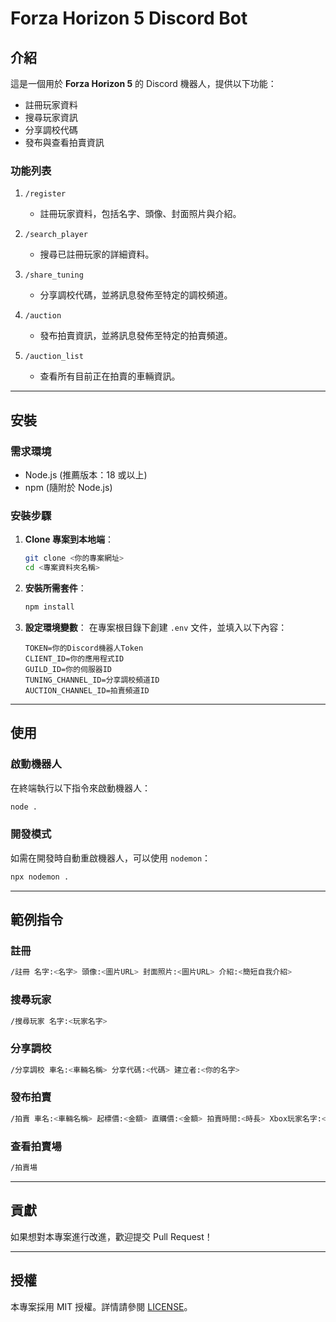# Forza Horizon 5 Discord Bot

## 介紹
這是一個用於 **Forza Horizon 5** 的 Discord 機器人，提供以下功能：
- 註冊玩家資料
- 搜尋玩家資訊
- 分享調校代碼
- 發布與查看拍賣資訊

### 功能列表
1. `/register`
   - 註冊玩家資料，包括名字、頭像、封面照片與介紹。

2. `/search_player`
   - 搜尋已註冊玩家的詳細資料。

3. `/share_tuning`
   - 分享調校代碼，並將訊息發佈至特定的調校頻道。

4. `/auction`
   - 發布拍賣資訊，並將訊息發佈至特定的拍賣頻道。

5. `/auction_list`
   - 查看所有目前正在拍賣的車輛資訊。

---

## 安裝

### 需求環境
- Node.js (推薦版本：18 或以上)
- npm (隨附於 Node.js)

### 安裝步驟
1. **Clone 專案到本地端**：
   ```bash
   git clone <你的專案網址>
   cd <專案資料夾名稱>
   ```

2. **安裝所需套件**：
   ```bash
   npm install
   ```

3. **設定環境變數**：
   在專案根目錄下創建 `.env` 文件，並填入以下內容：
   ```env
   TOKEN=你的Discord機器人Token
   CLIENT_ID=你的應用程式ID
   GUILD_ID=你的伺服器ID
   TUNING_CHANNEL_ID=分享調校頻道ID
   AUCTION_CHANNEL_ID=拍賣頻道ID
   ```

---

## 使用

### 啟動機器人
在終端執行以下指令來啟動機器人：
```bash
node .
```

### 開發模式
如需在開發時自動重啟機器人，可以使用 `nodemon`：
```bash
npx nodemon .
```

---

## 範例指令

### 註冊
```bash
/註冊 名字:<名字> 頭像:<圖片URL> 封面照片:<圖片URL> 介紹:<簡短自我介紹>
```

### 搜尋玩家
```bash
/搜尋玩家 名字:<玩家名字>
```

### 分享調校
```bash
/分享調校 車名:<車輛名稱> 分享代碼:<代碼> 建立者:<你的名字>
```

### 發布拍賣
```bash
/拍賣 車名:<車輛名稱> 起標價:<金額> 直購價:<金額> 拍賣時間:<時長> Xbox玩家名字:<名稱>
```

### 查看拍賣場
```bash
/拍賣場
```

---

## 貢獻
如果想對本專案進行改進，歡迎提交 Pull Request！

---

## 授權
本專案採用 MIT 授權。詳情請參閱 [LICENSE](./LICENSE)。

